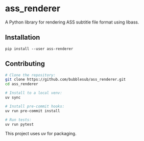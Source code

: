ass_renderer
==========

A Python library for rendering ASS subtitle file format using libass.

## Installation

```
pip install --user ass-renderer
```

## Contributing

```sh
# Clone the repository:
git clone https://github.com/bubblesub/ass_renderer.git
cd ass_renderer

# Install to a local venv:
uv sync

# Install pre-commit hooks:
uv run pre-commit install

# Run tests:
uv run pytest
```

This project uses uv for packaging.

